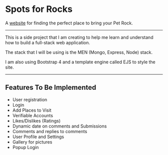 # Spots for Rocks

A [website](spotsfor.rocks) for finding the perfect place to bring your Pet Rock.

---

This is a side project that I am creating to help me learn and understand how to build a full-stack web application.

The stack that I will be using is the MEN (Mongo, Express, Node) stack.

I am also using Bootstrap 4 and a template engine called EJS to style the site.

---

## Features To Be Implemented

- User registration
- Login
- Add Places to Visit
- Verifiable Accounts
- Likes/Dislikes (Ratings)
- Dynamic date on comments and Submissions
- Comments and replies to comments
- User Profile and Settings
- Gallery for pictures
- Popup Login
